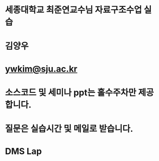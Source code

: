 # 세종대학교 최준연교수님 자료구조수업 실습
# 김양우
# ywkim@sju.ac.kr
# 소스코드 및 세미나 ppt는 홀수주차만 제공합니다.
# 질문은 실습시간 및 메일로 받습니다.
# DMS Lap 
